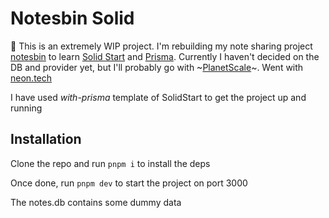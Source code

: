 # Notesbin Solid

:construction: This is an extremely WIP project. I'm rebuilding my note sharing project [notesbin](https://github.com/flashblaze/notesbin) to learn [Solid Start](https://start.solidjs.com/getting-started/what-is-solidstart) and [Prisma](https://www.prisma.io). Currently I haven't decided on the DB and provider yet, but I'll probably go with ~[PlanetScale](https://planetscale.com/)~. Went with [neon.tech](https://neon.tech) 

I have used _with-prisma_ template of SolidStart to get the project up and running

## Installation

Clone the repo and run `pnpm i` to install the deps

Once done, run `pnpm dev` to start the project on port 3000

The notes.db contains some dummy data
